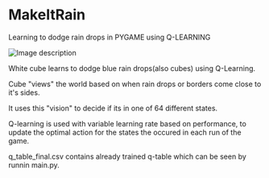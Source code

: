 # MakeItRain
Learning to dodge rain drops in PYGAME using Q-LEARNING

![Image description](#)

White cube learns to dodge blue rain drops(also cubes) using Q-Learning.

Cube "views" the world based on when rain drops or borders come close to it's sides.

It uses this "vision" to decide if its in one of 64 different states.

Q-learning is used with variable learning rate based on performance, to update the optimal action for the states the occured in each run of the game.

q_table_final.csv contains already trained q-table which can be seen by runnin main.py.

